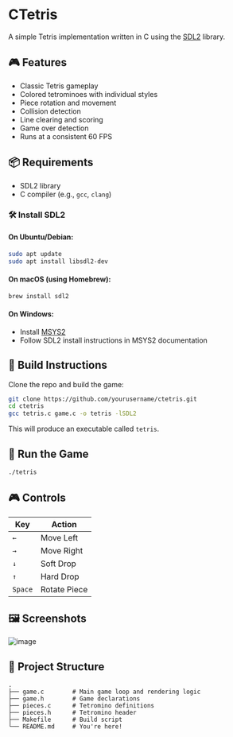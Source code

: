 # CTetris

A simple Tetris implementation written in C using the [SDL2](https://www.libsdl.org/) library.

## 🎮 Features

- Classic Tetris gameplay
- Colored tetrominoes with individual styles
- Piece rotation and movement
- Collision detection
- Line clearing and scoring
- Game over detection
- Runs at a consistent 60 FPS

## 📦 Requirements

- SDL2 library
- C compiler (e.g., `gcc`, `clang`)

### 🛠 Install SDL2

#### On Ubuntu/Debian:

```bash
sudo apt update
sudo apt install libsdl2-dev
```

#### On macOS (using Homebrew):

```bash
brew install sdl2
```

#### On Windows:

- Install [MSYS2](https://www.msys2.org/)
- Follow SDL2 install instructions in MSYS2 documentation

## 🔧 Build Instructions

Clone the repo and build the game:

```bash
git clone https://github.com/yourusername/ctetris.git
cd ctetris
gcc tetris.c game.c -o tetris -lSDL2
```

This will produce an executable called `tetris`.

## 🚀 Run the Game

```bash
./tetris
```

## 🎮 Controls

| Key         | Action           |
|-------------|------------------|
| `←`         | Move Left        |
| `→`         | Move Right       |
| `↓`         | Soft Drop        |
| `↑`         | Hard Drop        |
| `Space`     | Rotate Piece     |

## 🖼️ Screenshots

![image](https://github.com/user-attachments/assets/c20331ed-d0bb-4cd6-8b3a-3892217c9bd2)


## 📁 Project Structure

```
.
├── game.c        # Main game loop and rendering logic
├── game.h        # Game declarations
├── pieces.c      # Tetromino definitions
├── pieces.h      # Tetromino header
├── Makefile      # Build script
└── README.md     # You're here!
```

